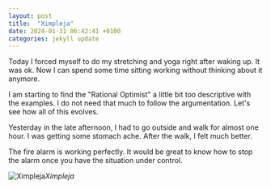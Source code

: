 ```yaml
---
layout: post
title:  "Ximpleja"
date: 2024-01-31 06:42:41 +0100
categories: jekyll update
---
```


Today I forced myself to do my stretching and yoga right after waking up. It was ok. Now I can spend some time sitting working without thinking about it anymore.  

I am starting to find the "Rational Optimist" a little bit too descriptive with the examples. I do not need that much to follow the argumentation. Let's see how all of this evolves.  

Yesterday in the late afternoon, I had to go outside and walk for almost one hour. I was getting some stomach ache. After the walk, I felt much better.  

The fire alarm is working perfectly. It would be great to know how to stop the alarm once you have the situation under control.  








![Ximpleja](https://lh3.googleusercontent.com/pw/ABLVV87WvXswIBeMgTlTbQsZZ7nCg-qTq43SyT7yCFHBGyaR2edV_I_qpq48s6n_8p2j9_qFY_IMHDd4sSVbfIudktXEyKtIfC1WOJc-PxJjMOfoqdzaPro=w2400)*Ximpleja*&nbsp;



[jekyll-docs]: https://jekyllrb.com/docs/home
[jekyll-gh]:   https://github.com/jekyll/jekyll
[jekyll-talk]: https://talk.jekyllrb.com/
